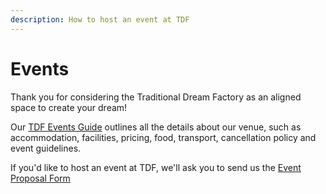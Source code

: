 ```yaml
---
description: How to host an event at TDF
---
```


# Events
Thank you for considering the Traditional Dream Factory as an aligned space to create your dream!

Our [TDF Events Guide](https://docs.google.com/document/d/1AKn_CGTunofByyTJpQOSg-rRzANQNqRSZx29NhLp7-8/edit) outlines all the details about our venue, such as accommodation, facilities, pricing, food, transport, cancellation policy and event guidelines.

If you'd like to host an event at TDF, we'll ask you to send us the [Event Proposal Form](https://airtable.com/shruRN7aoCLD1Ix9C)


